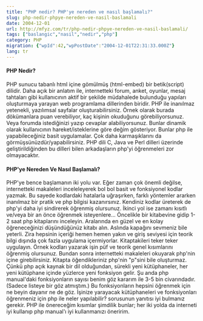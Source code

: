 ```yaml
---
title: "PHP nedir? PHP'ye nereden ve nasıl başlamalı?"
slug: php-nedir-phpye-nereden-ve-nasil-baslamali
date: 2004-12-01
url: http://mfyz.com/tr/php-nedir-phpye-nereden-ve-nasil-baslamali/
tags: ["baslangic","nasil","nedir","php"]
category: PHP
migration: {"wpId":42,"wpPostDate":"2004-12-01T22:31:33.000Z"}
lang: tr
---
```


#### PHP Nedir?

PHP sunucu tabanlı html içine gömülmüş (html-embed) bir betik(script) dilidir. Daha açık bir anlatım ile, internetteki forum, anket, oyunlar, mesaj tahtaları gibi kullanıcının aktif bir şekilde müdahalede bulunduğu yapıları oluşturmaya yarayan web programlama dillerinden biridir. PHP ile inanılmaz yetenekli, yazılımsal sayfalar oluşturabilirsiniz. Örnek olarak burada dökümanlara puan verebiliyor, kaç kişinin okuduğunu görebiliyorsunuz. Veya forumda istediğinizi yazıp cevaplar alabiliyorsunuz. Bunlar dinamik olarak kullanıcının hareket/isteklerine göre değim gösteriyor. Bunlar php ile yapabileceğiniz basit uygulamalar. Çok daha karmaşıklarını da görmüşsünüzdür/yapabilirsiniz. PHP dili C, Java ve Perl dilleri üzerinde geliştirildiğinden bu dilleri bilen arkadaşların php'yi öğrenmeleri zor olmayacaktır.

#### PHP'ye Nereden Ve Nasıl Başlamalı?

PHP'ye bence başlamanın iki yolu var. Eğer zaman çok önemli değilse, internetteki makaleleri inceleleyerek bol bol basit ve fonksiyonel kodlar yazmak. Bu sayede kodlardaki hatalarla uğraşırken, farklı yöntemler ararken inanılmaz bir pratik ve php bilgisi kazanırsınız. Kendiniz kodlar üreterek de php'yi daha iyi sindirerek öğrenmiş olursunuz. İkinci yol ise zamanı kısıtlı ve/veya bir an önce öğrenmek isteyenlere... Öncelikle bir kitabevine gidip 1-2 saat php kitaplarını inceleyin. Aralarında en güzel ve en kolay öğreneceğinizi düşündüğünüz kitabı alın. Aslında kapağını sevmeniz bile yeterli. Zira hepsinin içeriği hemen hemen yakın ve giriş seviyesi için teorik bilgi dışında çok fazla uygulama içermiyorlar. Kitaptakileri teker teker uygulayın. Örnek kodları yazarak işin püf ve teorik genel kısımlarını öğrenmiş olursunuz. Bundan sonra internetteki makaleleri okuyarak php'nin içine girebilirsiniz. Kitapta öğendikleriniz php'nin "p"sini bile oluşturmaz. Çünkü php açık kaynak bir dil olduğundan, sürekli yeni kütüphaneler, her yeni kütüphane içinde yüzlerce yeni fonksiyon gelir. Şu anda php manual'daki fonksiyonların sayısı benim göz kararım ile 3-5 bin civarındadır. (Sadece listeye bir göz atmıştım.) Bu fonksiyonların hepsini öğrenmek için ne beyin dayanır ne de göz. İşinize yarayacak kütüphaneleri ve fonksiyonları öğrenmeniz için php ile neler yapılabilir? sorusunun yanıtısı iyi bulmanız gerekir. PHP ile önereceğim kısımlar şimdilik bunlar; her iki yolda da interneti iyi kullanıp php manual'ı iyi kullanmanızı öneririm.
